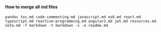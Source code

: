 #### How to merge all md files

`pandoc toc.md code-commenting.md javascript.md es6.md react.md typescript.md reactive-programming.md angular2.md jwt.md resources.md note.md -f markdown -t markdown -s -o readme.md`
